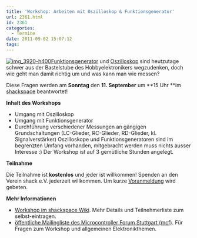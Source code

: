 ```yaml
---
title: 'Workshop: Arbeiten mit Oszilloskop & Funktionsgenerator'
url: 2361.html
id: 2361
categories:
  - Termine
date: 2011-09-02 15:07:12
tags:
---
```


[![](https://blog.shackspace.de/wp-content/uploads/2011/09/img_3920-h400-300x225.jpg "img_3920-h400")](https://blog.shackspace.de/wp-content/uploads/2011/09/img_3920-h400.jpg)[Funktionsgenerator](https://secure.wikimedia.org/wikipedia/de/wiki/Funktionsgenerator) und [Oszilloskop](https://secure.wikimedia.org/wikipedia/de/wiki/Oszilloskop) sind heutzutage schwer aus der Bastelstube des Hobbyelektronikers wegzudenken, doch wie geht man damit richtig um und was kann man wie messen?

Diese Fragen werden am **Sonntag** den **11\. September** um **15 Uhr **im [shackspace](https://blog.shackspace.de/?page_id=713) beantwortet!

**Inhalt des Workshops**

*   Umgang mit Oszilloskop
*   Umgang mit Funktionsgenerator
*   Durchführung verschiedener Messungen an gängigen Grundschaltungen (LC-Glieder, RC-Glieder, RD-Glieder, kl. Signalverstärker)
Oszilloskope und Funktionsgeneratoren sind im begrenzten Umfang vorhanden, mitgebracht werden muss nichts ausser Interesse :)
Der Workshop ist auf 3 gemütliche Stunden angelegt.

**Teilnahme**

Die Teilnahme ist **kostenlos** und jeder ist willkommen!
Spenden an den Verein shack e.V. jederzeit willkommen.
Um kurze [Voranmeldung](mailto:hadez@shackspace.de?subject=[workshopanmeldung] ) wird gebeten.

**Mehr Informationen**

*   [Workshop im shackspace Wiki](https://blog.shackspace.de/wiki/doku.php?id=project:workshop:oszilloskop_funktionsgenerator). Mehr Details und Teilnehmerliste zum selbst-eintragen.
*   [öffentliche Mailingliste des Microcontroller Forum Stuttgart (mcf)](https://lists.shackspace.de/mailman/listinfo/mcf). Für Fragen zum Workshop und allgemeinen Elektronikthemen.